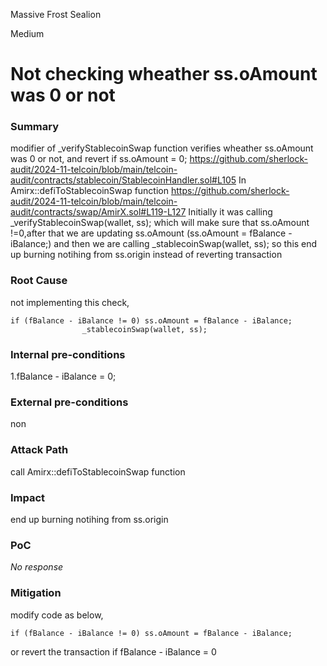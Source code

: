 Massive Frost Sealion

Medium

# Not checking wheather ss.oAmount was 0 or not

### Summary

modifier of _verifyStablecoinSwap function verifies wheather ss.oAmount was 0 or not, and revert if ss.oAmount = 0;
https://github.com/sherlock-audit/2024-11-telcoin/blob/main/telcoin-audit/contracts/stablecoin/StablecoinHandler.sol#L105
In Amirx::defiToStablecoinSwap function
https://github.com/sherlock-audit/2024-11-telcoin/blob/main/telcoin-audit/contracts/swap/AmirX.sol#L119-L127
Initially it was calling _verifyStablecoinSwap(wallet, ss); which will make sure that ss.oAmount !=0,after that we are updating ss.oAmount (ss.oAmount = fBalance - iBalance;)
and then we are calling _stablecoinSwap(wallet, ss);
so this end up burning notihing from ss.origin instead of reverting transaction

### Root Cause

not implementing this check,
```solidity 
if (fBalance - iBalance != 0) ss.oAmount = fBalance - iBalance;
                _stablecoinSwap(wallet, ss);
```

### Internal pre-conditions

1.fBalance - iBalance = 0;

### External pre-conditions

non 

### Attack Path

call Amirx::defiToStablecoinSwap function 

### Impact

end up burning notihing from ss.origin 

### PoC

_No response_

### Mitigation

modify code as below,
```solidity
if (fBalance - iBalance != 0) ss.oAmount = fBalance - iBalance;
```
or revert the transaction if fBalance - iBalance = 0